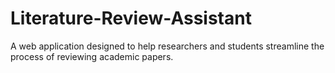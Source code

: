 # Literature-Review-Assistant
A web application designed to help researchers and students streamline the process of reviewing academic papers.
